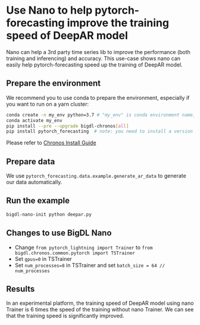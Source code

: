 # Use Nano to help pytorch-forecasting improve the training speed of DeepAR model
Nano can help a 3rd party time series lib to improve the performance (both training and inferencing) and accuracy. This use-case shows nano can easily help pytorch-forecasting speed up the training of DeepAR model.

## Prepare the environment
We recommend you to use conda to prepare the environment, especially if you want to run on a yarn cluster:
```bash
conda create -n my_env python=3.7 # "my_env" is conda environment name, you can use any name you like.
conda activate my_env
pip install --pre --upgrade bigdl-chronos[all]
pip install pytorch_forecasting  # note: you need to install a version >= 0.10.0
```
Please refer to [Chronos Install Guide](https://bigdl.readthedocs.io/en/latest/doc/Chronos/Overview/chronos.html#install)

## Prepare data
We use ``pytorch_forecasting.data.example.generate_ar_data`` to generate our data automatically.

## Run the example
```bash
bigdl-nano-init python deepar.py
```

## Changes to use BigDL Nano
- Change `from pytorch_lightning import Trainer` to `from bigdl.chronos.common.pytorch import TSTrainer`
- Set `gpus=0` in TSTrainer
- Set `num_processes=8` in TSTrainer and set `batch_size = 64 // num_processes`

## Results
In an experimental platform, the training speed of DeepAR model using nano Trainer is 6 times the speed of the training without nano Trainer. We can see that the training speed is significantly improved.

